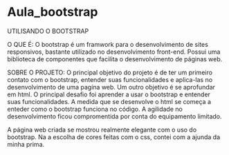 # Aula_bootstrap
UTILISANDO O BOOTSTRAP

O QUE É:
O bootstrap é um framwork para o desenvolvimento de sites responsivos, bastante utilizado no desenvolvimento front-end.
Possui uma biblioteca de componentes que facilita o desenvolvimento de páginas web.

SOBRE O PROJETO:
O principal objetivo do projeto é de ter um primeiro contato com o bootstrap, entender suas funcionalidades e aplica-las no desenvolvimento de uma pagína web.
Um outro objetivo é se aprofundar em html.
O principal desafio foi aprender a usar o bootstrap e entender suas funcionalidades.
A medida que se desenvolve o html se começa a enteder como o bootstrap funciona no código.
A agilidade no desenvolvimento ficou compromentida por conta  do equipamento limitado.

A página web criada se mostrou realmente elegante com o uso do bootstrap.
Na a escolha de cores feitas com o css, contei com a ajunda da minha prima.
